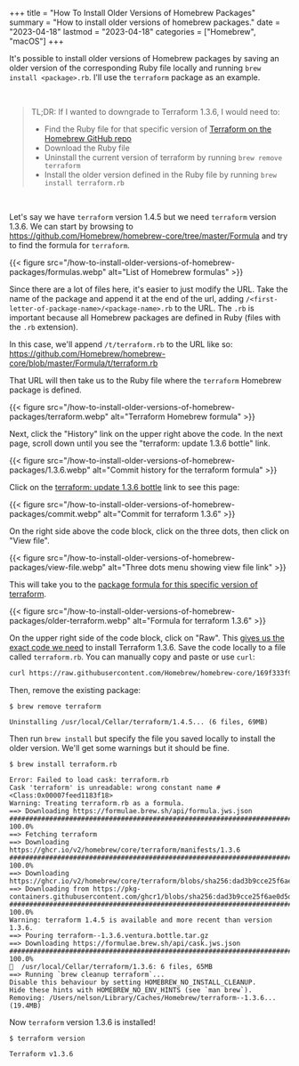+++
title = "How To Install Older Versions of Homebrew Packages"
summary = "How to install older versions of homebrew packages."
date = "2023-04-18"
lastmod = "2023-04-18"
categories = ["Homebrew", "macOS"]
+++

It's possible to install older versions of Homebrew packages by saving an older version of the corresponding Ruby file locally and running `brew install <package>.rb`. I'll use the `terraform` package as an example.

<br>

> TL;DR: If I wanted to downgrade to Terraform 1.3.6, I would need to:
> - Find the Ruby file for that specific version of [Terraform on the Homebrew GitHub repo](https://github.com/Homebrew/homebrew-core/blob/169f333f93fe0703b542cdf75b1decd4cb78f68d/Formula/terraform.rb)
> - Download the Ruby file
> - Uninstall the current version of terraform by running `brew remove terraform`
> - Install the older version defined in the Ruby file by running `brew install terraform.rb`

<br>

Let's say we have `terraform` version 1.4.5 but we need `terraform` version 1.3.6. We can start by browsing to https://github.com/Homebrew/homebrew-core/tree/master/Formula and try to find the formula for `terraform`.

{{< figure src="/how-to-install-older-versions-of-homebrew-packages/formulas.webp" alt="List of Homebrew formulas" >}}

Since there are a lot of files here, it's easier to just modify the URL. Take the name of the package and append it at the end of the url, adding `/<first-letter-of-package-name>/<package-name>.rb` to the URL. The `.rb` is important because all Homebrew packages are defined in Ruby (files with the `.rb` extension).

In this case, we'll append `/t/terraform.rb` to the URL like so: https://github.com/Homebrew/homebrew-core/blob/master/Formula/t/terraform.rb

That URL will then take us to the Ruby file where the `terraform` Homebrew package is defined.

{{< figure src="/how-to-install-older-versions-of-homebrew-packages/terraform.webp" alt="Terraform Homebrew formula" >}}

Next, click the "History" link on the upper right above the code. In the next page, scroll down until you see the "terraform: update 1.3.6 bottle" link.

{{< figure src="/how-to-install-older-versions-of-homebrew-packages/1.3.6.webp" alt="Commit history for the terraform formula" >}}

Click on the [terraform: update 1.3.6 bottle](https://github.com/Homebrew/homebrew-core/commit/169f333f93fe0703b542cdf75b1decd4cb78f68d) link to see this page:

{{< figure src="/how-to-install-older-versions-of-homebrew-packages/commit.webp" alt="Commit for terraform 1.3.6" >}}

On the right side above the code block, click on the three dots, then click on "View file".

{{< figure src="/how-to-install-older-versions-of-homebrew-packages/view-file.webp" alt="Three dots menu showing view file link" >}}

This will take you to the [package formula for this specific version of terraform](https://github.com/Homebrew/homebrew-core/blob/169f333f93fe0703b542cdf75b1decd4cb78f68d/Formula/terraform.rb).

{{< figure src="/how-to-install-older-versions-of-homebrew-packages/older-terraform.webp" alt="Formula for terraform 1.3.6" >}}

On the upper right side of the code block, click on "Raw". This [gives us the exact code we need](https://raw.githubusercontent.com/Homebrew/homebrew-core/169f333f93fe0703b542cdf75b1decd4cb78f68d/Formula/terraform.rb) to install Terraform 1.3.6. Save the code locally to a file called `terraform.rb`. You can manually copy and paste or use `curl`:

```sh
curl https://raw.githubusercontent.com/Homebrew/homebrew-core/169f333f93fe0703b542cdf75b1decd4cb78f68d/Formula/terraform.rb > terraform.rb
```

Then, remove the existing package:

```
$ brew remove terraform

Uninstalling /usr/local/Cellar/terraform/1.4.5... (6 files, 69MB)
```

Then run `brew install` but specify the file you saved locally to install the older version. We'll get some warnings but it should be fine.

```
$ brew install terraform.rb

Error: Failed to load cask: terraform.rb
Cask 'terraform' is unreadable: wrong constant name #<Class:0x00007feed1183f18>
Warning: Treating terraform.rb as a formula.
==> Downloading https://formulae.brew.sh/api/formula.jws.json
######################################################################## 100.0%
==> Fetching terraform
==> Downloading https://ghcr.io/v2/homebrew/core/terraform/manifests/1.3.6
######################################################################## 100.0%
==> Downloading https://ghcr.io/v2/homebrew/core/terraform/blobs/sha256:dad3b9cce25f6ae0d5ddb06029fc266af2d337013828fda6b5fb6c2bcf3f5d
==> Downloading from https://pkg-containers.githubusercontent.com/ghcr1/blobs/sha256:dad3b9cce25f6ae0d5ddb06029fc266af2d337013828fda6b
######################################################################## 100.0%
Warning: terraform 1.4.5 is available and more recent than version 1.3.6.
==> Pouring terraform--1.3.6.ventura.bottle.tar.gz
==> Downloading https://formulae.brew.sh/api/cask.jws.json
######################################################################## 100.0%
🍺  /usr/local/Cellar/terraform/1.3.6: 6 files, 65MB
==> Running `brew cleanup terraform`...
Disable this behaviour by setting HOMEBREW_NO_INSTALL_CLEANUP.
Hide these hints with HOMEBREW_NO_ENV_HINTS (see `man brew`).
Removing: /Users/nelson/Library/Caches/Homebrew/terraform--1.3.6... (19.4MB)
```

Now `terraform` version 1.3.6 is installed!

```
$ terraform version

Terraform v1.3.6
```
